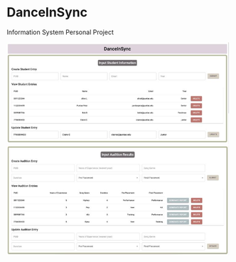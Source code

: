 # DanceInSync
Information System Personal Project

<img src="danceinsync.jpeg" width="500">
<img src="danceinsync2.jpeg" width="500">
